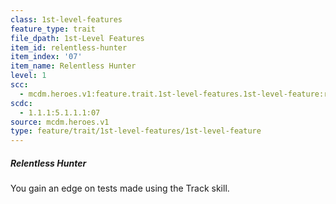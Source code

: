 ```yaml
---
class: 1st-level-features
feature_type: trait
file_dpath: 1st-Level Features
item_id: relentless-hunter
item_index: '07'
item_name: Relentless Hunter
level: 1
scc:
  - mcdm.heroes.v1:feature.trait.1st-level-features.1st-level-feature:relentless-hunter
scdc:
  - 1.1.1:5.1.1.1:07
source: mcdm.heroes.v1
type: feature/trait/1st-level-features/1st-level-feature
---
```


##### Relentless Hunter

You gain an edge on tests made using the Track skill.
